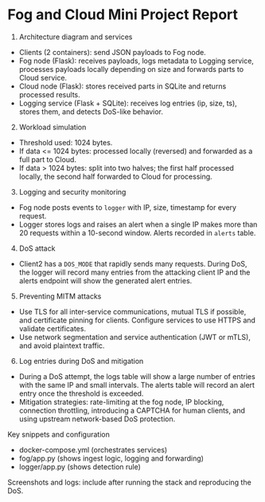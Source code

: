 # Fog and Cloud Mini Project Report

1. Architecture diagram and services

- Clients (2 containers): send JSON payloads to Fog node.
- Fog node (Flask): receives payloads, logs metadata to Logging service, processes payloads locally depending on size and forwards parts to Cloud service.
- Cloud node (Flask): stores received parts in SQLite and returns processed results.
- Logging service (Flask + SQLite): receives log entries (ip, size, ts), stores them, and detects DoS-like behavior.

2. Workload simulation

- Threshold used: 1024 bytes.
- If data <= 1024 bytes: processed locally (reversed) and forwarded as a full part to Cloud.
- If data > 1024 bytes: split into two halves; the first half processed locally, the second half forwarded to Cloud for processing.

3. Logging and security monitoring

- Fog node posts events to `logger` with IP, size, timestamp for every request.
- Logger stores logs and raises an alert when a single IP makes more than 20 requests within a 10-second window. Alerts recorded in `alerts` table.

4. DoS attack

- Client2 has a `DOS_MODE` that rapidly sends many requests. During DoS, the logger will record many entries from the attacking client IP and the alerts endpoint will show the generated alert entries.

5. Preventing MITM attacks

- Use TLS for all inter-service communications, mutual TLS if possible, and certificate pinning for clients. Configure services to use HTTPS and validate certificates.
- Use network segmentation and service authentication (JWT or mTLS), and avoid plaintext traffic.

6. Log entries during DoS and mitigation

- During a DoS attempt, the logs table will show a large number of entries with the same IP and small intervals. The alerts table will record an alert entry once the threshold is exceeded.
- Mitigation strategies: rate-limiting at the fog node, IP blocking, connection throttling, introducing a CAPTCHA for human clients, and using upstream network-based DoS protection.

Key snippets and configuration

- docker-compose.yml (orchestrates services)
- fog/app.py (shows ingest logic, logging and forwarding)
- logger/app.py (shows detection rule)

Screenshots and logs: include after running the stack and reproducing the DoS.

